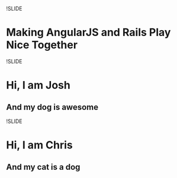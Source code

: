 !SLIDE
# Making AngularJS and Rails Play Nice Together

!SLIDE
# Hi, I am Josh
##  And my dog is awesome

!SLIDE
# Hi, I am Chris
##  And my cat is a dog
